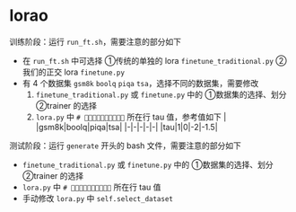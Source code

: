 # lorao

训练阶段：运行 `run_ft.sh`，需要注意的部分如下
- 在 `run_ft.sh` 中可选择 ①传统的单独的 lora `finetune_traditional.py` ②我们的正交 lora `finetune.py`
- 有 4 个数据集 `gsm8k` `boolq` `piqa` `tsa`，选择不同的数据集，需要修改
  1.  `finetune_traditional.py` 或 `finetune.py` 中的 ①数据集的选择、划分 ②trainer 的选择
  2.  `lora.py` 中 `# 🌟🌟🌟🌟🌟🌟🌟🌟🌟🌟` 所在行 tau 值，参考值如下
      | |gsm8k|boolq|piqa|tsa|
      |-|-|-|-|-|
      |tau|1|0|-2|-1.5|



测试阶段：运行 `generate` 开头的 bash 文件，需要注意的部分如下
-  `finetune_traditional.py` 或 `finetune.py` 中的 ①数据集的选择、划分 ②trainer 的选择
-  `lora.py` 中 `# 🌟🌟🌟🌟🌟🌟🌟🌟🌟🌟` 所在行 tau 值
-  手动修改 `lora.py` 中 `self.select_dataset`
